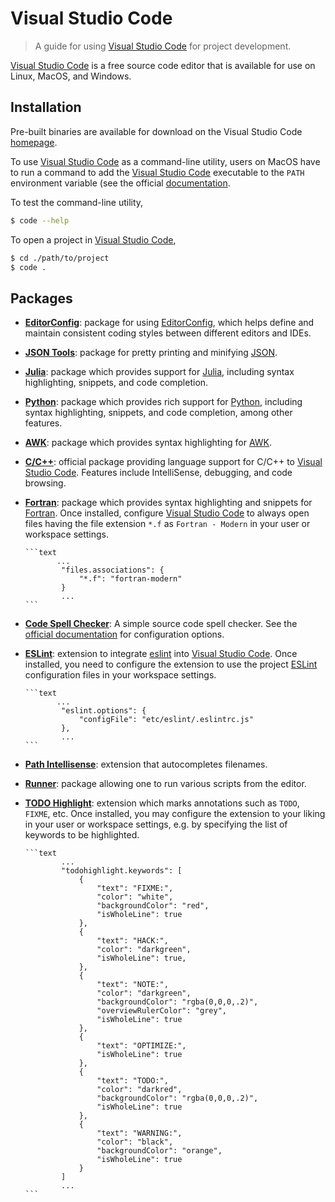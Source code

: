 # Visual Studio Code

> A guide for using [Visual Studio Code][vscode] for project development.

[Visual Studio Code][vscode] is a free source code editor that is available for use on Linux, MacOS, and Windows.

## Installation

Pre-built binaries are available for download on the Visual Studio Code [homepage][vscode].

To use [Visual Studio Code][vscode] as a command-line utility, users on MacOS have to run a command to add the [Visual Studio Code][vscode] executable to the `PATH` environment variable (see the official [documentation][vscode-macos-setup]. 

To test the command-line utility,

```bash
$ code --help
```

To open a project in [Visual Studio Code][vscode],

```bash
$ cd ./path/to/project
$ code .
```

## Packages

-   [**EditorConfig**][vscode-editorconfig]: package for using [EditorConfig][editorconfig], which helps define and maintain consistent coding styles between different editors and IDEs.

-   [**JSON Tools**][vscode-json-tools]: package for pretty printing and minifying [JSON][json].

-   [**Julia**][vscode-julia]: package which provides support for [Julia][julia], including syntax highlighting, snippets, and code completion.

-   [**Python**][vscode-python]: package which provides rich support for [Python][python], including syntax highlighting, snippets, and code completion, among other features.

-   [**AWK**][vscode-awk]: package which provides syntax highlighting for [AWK][awk].

-   [**C/C++**][vscode-cpptools]: official package providing language support for C/C++ to [Visual Studio Code][vscode]. Features include IntelliSense, debugging, and code browsing.

-   [**Fortran**][vscode-fortran]: package which provides syntax highlighting and snippets for [Fortran][fortran]. Once installed, configure [Visual Studio Code][vscode] to always open files having the file extension `*.f` as `Fortran - Modern` in your user or workspace settings.

        ```text
               ...
                "files.associations": {
                    "*.f": "fortran-modern"
                }
                ...
        ```

-   [**Code Spell Checker**][vscode-spell-checker]: A simple source code spell checker. See the [official documentation][vscode-spell-checker-readme] for configuration options.

-   [**ESLint**][vscode-eslint]: extension to integrate [eslint][eslint] into [Visual Studio Code][vscode]. Once installed, you need to configure the extension to use the project [ESLint][eslint] configuration files in your workspace settings.

        ```text
               ...
                "eslint.options": {
                    "configFile": "etc/eslint/.eslintrc.js"
                },
                ...
        ```

-   [**Path Intellisense**][vscode-path-intellisense]: extension that autocompletes filenames.

-   [**Runner**][vscode-runner]: package allowing one to run various scripts from the editor.

-   [**TODO Highlight**][vscode-todo-highlight]: extension which marks annotations such as `TODO`, `FIXME`, etc. Once installed, you may configure the extension to your liking in your user or workspace settings, e.g. by specifying the list of keywords to be highlighted.

        ```text
                ...
                "todohighlight.keywords": [
                    {
                        "text": "FIXME:",
                        "color": "white",
                        "backgroundColor": "red",
                        "isWholeLine": true
                    },
                    {
                        "text": "HACK:",
                        "color": "darkgreen",
                        "isWholeLine": true,
                    },
                    {
                        "text": "NOTE:",
                        "color": "darkgreen",
                        "backgroundColor": "rgba(0,0,0,.2)",
                        "overviewRulerColor": "grey",
                        "isWholeLine": true
                    },
                    {
                        "text": "OPTIMIZE:",
                        "isWholeLine": true
                    },
                    {
                        "text": "TODO:",
                        "color": "darkred",
                        "backgroundColor": "rgba(0,0,0,.2)", 
                        "isWholeLine": true
                    },
                    {
                        "text": "WARNING:",
                        "color": "black",
                        "backgroundColor": "orange",
                        "isWholeLine": true
                    }
                ]
                ...
        ```

<section class="links">

[vscode]: https://code.visualstudio.com/

[vscode-macos-setup]: https://code.visualstudio.com/docs/setup/mac

[vscode-eslint]: https://github.com/Microsoft/vscode-eslint

[vscode-spell-checker]: https://github.com/Jason-Rev/vscode-spell-checker

[vscode-spell-checker-readme]: https://github.com/Jason-Rev/vscode-spell-checker/blob/master/client/README.md

[vscode-path-intellisense]: https://github.com/ChristianKohler/PathIntellisense

[vscode-todo-highlight]: https://github.com/wayou/vscode-todo-highlight

[vscode-editorconfig]: https://github.com/editorconfig/editorconfig-vscode

[vscode-json-tools]: https://marketplace.visualstudio.com/items?itemName=eriklynd.json-tools#overview

[vscode-python]: https://github.com/Microsoft/vscode-python

[vscode-julia]: https://github.com/JuliaEditorSupport/julia-vscode

[vscode-awk]: https://github.com/luggage66/vscode-awk

[vscode-cpptools]: https://marketplace.visualstudio.com/items?itemName=ms-vscode.cpptools

[vscode-fortran]: https://github.com/Gimly/vscode-fortran

[vscode-runner]: https://github.com/mattn/vscode-runner

[eslint]: http://eslint.org/

[json]: http://www.json.org/

[editorconfig]: http://editorconfig.org/

[python]: https://www.python.org/

[julia]: https://julialang.org/

[awk]: https://en.wikipedia.org/wiki/AWK

[fortran]: https://en.wikipedia.org/wiki/Fortran

</section>

<!-- /.links -->
